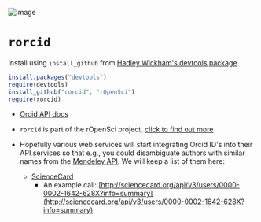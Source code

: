 ![image](https://raw.github.com/ropensci/rorcid/master/orcid_logo.png)

# `rorcid`

Install using `install_github` from [Hadley Wickham's devtools package](http://github.com/hadley/devtools).

```R
install.packages("devtools")
require(devtools)
install_github("rorcid", "rOpenSci")
require(rorcid)
```

+ [Orcid API docs](http://support.orcid.org/knowledgebase/articles/116874-orcid-api-guide)

+ `rorcid` is part of the rOpenSci project, [click to find out more](http://ropensci.org/)

+ Hopefully various web services will start integrating Orcid ID's into their API services so that e.g., you could disambiguate authors with similar names from the [Mendeley API](URL). We will keep a list of them here:
	+ [ScienceCard](http://sciencecard.org)
		+ An example call: [http://sciencecard.org/api/v3/users/0000-0002-1642-628X?info=summary](http://sciencecard.org/api/v3/users/0000-0002-1642-628X?info=summary)